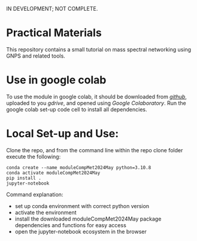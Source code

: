 IN DEVELOPMENT; NOT COMPLETE.

# Practical Materials

This repository contains a small tutorial on mass spectral networking using GNPS and related tools.

# Use in google colab
To use the module in google colab, it should be downloaded from [*github*](), uploaded to you *gdrive*, and opened using *Google Colaboratory*. Run the google colab set-up code cell to install all dependencies.

# Local Set-up and Use:
Clone the repo, and from the command line within the repo clone folder execute the following:

```{bash}
conda create --name moduleCompMet2024May python=3.10.8
conda activate moduleCompMet2024May
pip install .
jupyter-notebook
```

Command explanation:
- set up conda environment with correct python version
- activate the environment
- install the downloaded moduleCompMet2024May package dependencies and functions for easy access
- open the jupyter-notebook ecosystem in the browser